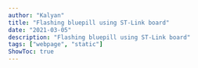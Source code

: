 ```yaml
---
author: "Kalyan"
title: "Flashing bluepill using ST-Link board"
date: "2021-03-05"
description: "Flashing bluepill using ST-Link board"
tags: ["webpage", "static"]
ShowToc: true
---
```

<!--stackedit_data:
eyJoaXN0b3J5IjpbLTE1ODAyODQ1OTddfQ==
-->